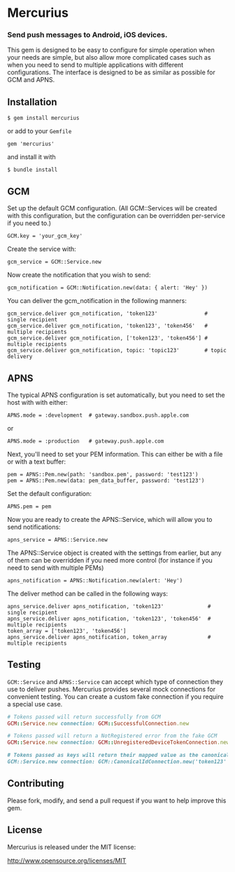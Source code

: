 # Mercurius

### Send push messages to Android, iOS devices.

This gem is designed to be easy to configure for simple operation when your needs are simple, but also allow more complicated cases such as when you need to send to multiple applications with different configurations. The interface is designed to be as similar as possible for GCM and APNS.

## Installation

    $ gem install mercurius

or add to your ``Gemfile``

    gem 'mercurius'

and install it with

    $ bundle install

## GCM

Set up the default GCM configuration. (All GCM::Services will be created with this configuration, but the configuration can be overridden per-service if you need to.)

    GCM.key = 'your_gcm_key'

Create the service with:

    gcm_service = GCM::Service.new

Now create the notification that you wish to send:

    gcm_notification = GCM::Notification.new(data: { alert: 'Hey' })

You can deliver the gcm_notification in the following manners:

    gcm_service.deliver gcm_notification, 'token123'               # single recipient
    gcm_service.deliver gcm_notification, 'token123', 'token456'   # multiple recipients
    gcm_service.deliver gcm_notification, ['token123', 'token456'] # multiple recipients
    gcm_service.deliver gcm_notification, topic: 'topic123'        # topic delivery

## APNS

The typical APNS configuration is set automatically, but you need to set the host with with either:

    APNS.mode = :development  # gateway.sandbox.push.apple.com

or

    APNS.mode = :production   # gateway.push.apple.com

Next, you'll need to set your PEM information. This can either be with a file or with a text buffer:

    pem = APNS::Pem.new(path: 'sandbox.pem', password: 'test123')
    pem = APNS::Pem.new(data: pem_data_buffer, password: 'test123')

Set the default configuration:

    APNS.pem = pem

Now you are ready to create the APNS::Service, which will allow you to send notifications:

    apns_service = APNS::Service.new

The APNS::Service object is created with the settings from earlier, but any of them can be overridden if you need more control (for instance if you need to send with multiple PEMs)

    apns_notification = APNS::Notification.new(alert: 'Hey')

The deliver method can be called in the following ways:

    apns_service.deliver apns_notification, 'token123'              # single recipient
    apns_service.deliver apns_notification, 'token123', 'token456'  # multiple recipients
    token_array = ['token123', 'token456']
    apns_service.deliver apns_notification, token_array             # multiple recipients

## Testing

`GCM::Service` and `APNS::Service` can accept which type of connection they use to deliver pushes.
Mercurius provides several mock connections for convenient testing. You can create a custom fake
connection if you require a special use case.

```ruby
# Tokens passed will return successfully from GCM
GCM::Service.new connection: GCM::SuccessfulConnection.new

# Tokens passed will return a NotRegistered error from the fake GCM
GCM::Service.new connection: GCM::UnregisteredDeviceTokenConnection.new('token123')`

# Tokens passed as keys will return their mapped value as the canonical ID
GCM::Service.new connection: GCM::CanonicalIdConnection.new('token123' => 'canonical123')`
```

## Contributing

Please fork, modify, and send a pull request if you want to help improve this gem.

## License

Mercurius is released under the MIT license:

http://www.opensource.org/licenses/MIT
